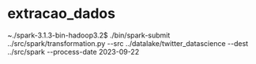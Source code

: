 # extracao_dados

~./spark-3.1.3-bin-hadoop3.2$ ./bin/spark-submit ../src/spark/transformation.py --src ../datalake/twitter_datascience --dest ../src/spark --process-date 2023-09-22
